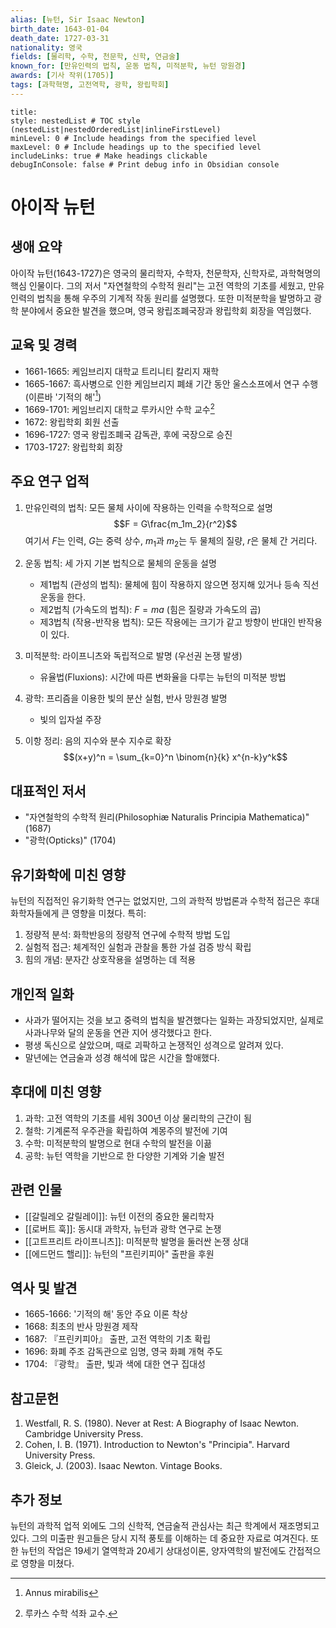 ```yaml
---
alias: [뉴턴, Sir Isaac Newton]
birth_date: 1643-01-04
death_date: 1727-03-31
nationality: 영국
fields: [물리학, 수학, 천문학, 신학, 연금술]
known_for: [만유인력의 법칙, 운동 법칙, 미적분학, 뉴턴 망원경]
awards: [기사 작위(1705)]
tags: [과학혁명, 고전역학, 광학, 왕립학회]
---
```


```table-of-contents
title: 
style: nestedList # TOC style (nestedList|nestedOrderedList|inlineFirstLevel)
minLevel: 0 # Include headings from the specified level
maxLevel: 0 # Include headings up to the specified level
includeLinks: true # Make headings clickable
debugInConsole: false # Print debug info in Obsidian console
```
# 아이작 뉴턴

## 생애 요약
아이작 뉴턴(1643-1727)은 영국의 물리학자, 수학자, 천문학자, 신학자로, 과학혁명의 핵심 인물이다. 그의 저서 "자연철학의 수학적 원리"는 고전 역학의 기초를 세웠고, 만유인력의 법칙을 통해 우주의 기계적 작동 원리를 설명했다. 또한 미적분학을 발명하고 광학 분야에서 중요한 발견을 했으며, 영국 왕립조폐국장과 왕립학회 회장을 역임했다.

## 교육 및 경력
- 1661-1665: 케임브리지 대학교 트리니티 칼리지 재학
- 1665-1667: 흑사병으로 인한 케임브리지 폐쇄 기간 동안 울스소프에서 연구 수행 (이른바 '기적의 해'[^1])
- 1669-1701: 케임브리지 대학교 루카시안 수학 교수[^2]
- 1672: 왕립학회 회원 선출
- 1696-1727: 영국 왕립조폐국 감독관, 후에 국장으로 승진
- 1703-1727: 왕립학회 회장

## 주요 연구 업적
1. 만유인력의 법칙: 모든 물체 사이에 작용하는 인력을 수학적으로 설명
   $$F = G\frac{m_1m_2}{r^2}$$
   여기서 $F$는 인력, $G$는 중력 상수, $m_1$과 $m_2$는 두 물체의 질량, $r$은 물체 간 거리다.

2. 운동 법칙: 세 가지 기본 법칙으로 물체의 운동을 설명
   - 제1법칙 (관성의 법칙): 물체에 힘이 작용하지 않으면 정지해 있거나 등속 직선 운동을 한다.
   - 제2법칙 (가속도의 법칙): $F = ma$ (힘은 질량과 가속도의 곱)
   - 제3법칙 (작용-반작용 법칙): 모든 작용에는 크기가 같고 방향이 반대인 반작용이 있다.

3. 미적분학: 라이프니츠와 독립적으로 발명 (우선권 논쟁 발생)
   - 유율법(Fluxions): 시간에 따른 변화율을 다루는 뉴턴의 미적분 방법

4. 광학: 프리즘을 이용한 빛의 분산 실험, 반사 망원경 발명
   - 빛의 입자설 주장

5. 이항 정리: 음의 지수와 분수 지수로 확장
   $$(x+y)^n = \sum_{k=0}^n \binom{n}{k} x^{n-k}y^k$$

## 대표적인 저서
- "자연철학의 수학적 원리(Philosophiæ Naturalis Principia Mathematica)" (1687)
- "광학(Opticks)" (1704)

## 유기화학에 미친 영향
뉴턴의 직접적인 유기화학 연구는 없었지만, 그의 과학적 방법론과 수학적 접근은 후대 화학자들에게 큰 영향을 미쳤다. 특히:

1. 정량적 분석: 화학반응의 정량적 연구에 수학적 방법 도입
2. 실험적 접근: 체계적인 실험과 관찰을 통한 가설 검증 방식 확립
3. 힘의 개념: 분자간 상호작용을 설명하는 데 적용

## 개인적 일화
- 사과가 떨어지는 것을 보고 중력의 법칙을 발견했다는 일화는 과장되었지만, 실제로 사과나무와 달의 운동을 연관 지어 생각했다고 한다.
- 평생 독신으로 살았으며, 때로 괴팍하고 논쟁적인 성격으로 알려져 있다.
- 말년에는 연금술과 성경 해석에 많은 시간을 할애했다.

## 후대에 미친 영향
1. 과학: 고전 역학의 기초를 세워 300년 이상 물리학의 근간이 됨
2. 철학: 기계론적 우주관을 확립하여 계몽주의 발전에 기여
3. 수학: 미적분학의 발명으로 현대 수학의 발전을 이끎
4. 공학: 뉴턴 역학을 기반으로 한 다양한 기계와 기술 발전

## 관련 인물
- [[갈릴레오 갈릴레이]]: 뉴턴 이전의 중요한 물리학자
- [[로버트 훅]]: 동시대 과학자, 뉴턴과 광학 연구로 논쟁
- [[고트프리트 라이프니츠]]: 미적분학 발명을 둘러싼 논쟁 상대
- [[에드먼드 핼리]]: 뉴턴의 "프린키피아" 출판을 후원

## 역사 및 발견
- 1665-1666: '기적의 해' 동안 주요 이론 착상
- 1668: 최초의 반사 망원경 제작
- 1687: 『프린키피아』 출판, 고전 역학의 기초 확립
- 1696: 화폐 주조 감독관으로 임명, 영국 화폐 개혁 주도
- 1704: 『광학』 출판, 빛과 색에 대한 연구 집대성

## 참고문헌
1. Westfall, R. S. (1980). Never at Rest: A Biography of Isaac Newton. Cambridge University Press.
2. Cohen, I. B. (1971). Introduction to Newton's "Principia". Harvard University Press.
3. Gleick, J. (2003). Isaac Newton. Vintage Books.

## 추가 정보
뉴턴의 과학적 업적 외에도 그의 신학적, 연금술적 관심사는 최근 학계에서 재조명되고 있다. 그의 미출판 원고들은 당시 지적 풍토를 이해하는 데 중요한 자료로 여겨진다. 또한 뉴턴의 작업은 19세기 열역학과 20세기 상대성이론, 양자역학의 발전에도 간접적으로 영향을 미쳤다.


[^1]: Annus mirabilis
[^2]: 루카스 수학 석좌 교수.
